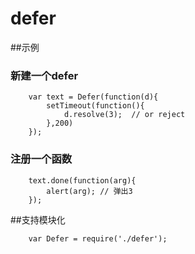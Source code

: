 # defer

##示例

### 新建一个defer
```
	var text = Defer(function(d){
        setTimeout(function(){
            d.resolve(3);  // or reject
        },200)
    });
```

### 注册一个函数
```
	text.done(function(arg){
		alert(arg); // 弹出3
	});
```


##支持模块化
```
	var Defer = require('./defer');
```